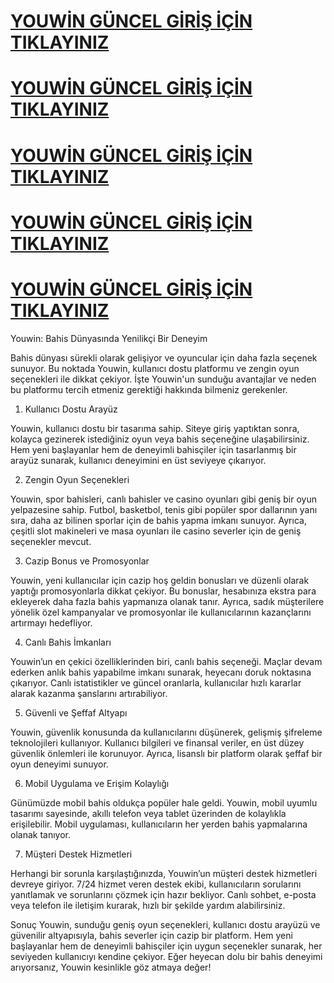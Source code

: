 # [YOUWİN GÜNCEL GİRİŞ İÇİN TIKLAYINIZ](https://xn--guncelgiri-n9b.com/kwwsv://khsvledklv0041.frp)


# [YOUWİN GÜNCEL GİRİŞ İÇİN TIKLAYINIZ](https://xn--guncelgiri-n9b.com/kwwsv://khsvledklv0041.frp)



# [YOUWİN GÜNCEL GİRİŞ İÇİN TIKLAYINIZ](https://xn--guncelgiri-n9b.com/kwwsv://khsvledklv0041.frp)



# [YOUWİN GÜNCEL GİRİŞ İÇİN TIKLAYINIZ](https://xn--guncelgiri-n9b.com/kwwsv://khsvledklv0041.frp)



# [YOUWİN GÜNCEL GİRİŞ İÇİN TIKLAYINIZ](https://xn--guncelgiri-n9b.com/kwwsv://khsvledklv0041.frp)




Youwin: Bahis Dünyasında Yenilikçi Bir Deneyim

Bahis dünyası sürekli olarak gelişiyor ve oyuncular için daha fazla seçenek sunuyor. Bu noktada Youwin, kullanıcı dostu platformu ve zengin oyun seçenekleri ile dikkat çekiyor. İşte Youwin'un sunduğu avantajlar ve neden bu platformu tercih etmeniz gerektiği hakkında bilmeniz gerekenler.

1. Kullanıcı Dostu Arayüz

Youwin, kullanıcı dostu bir tasarıma sahip. Siteye giriş yaptıktan sonra, kolayca gezinerek istediğiniz oyun veya bahis seçeneğine ulaşabilirsiniz. Hem yeni başlayanlar hem de deneyimli bahisçiler için tasarlanmış bir arayüz sunarak, kullanıcı deneyimini en üst seviyeye çıkarıyor.

2. Zengin Oyun Seçenekleri

Youwin, spor bahisleri, canlı bahisler ve casino oyunları gibi geniş bir oyun yelpazesine sahip. Futbol, basketbol, tenis gibi popüler spor dallarının yanı sıra, daha az bilinen sporlar için de bahis yapma imkanı sunuyor. Ayrıca, çeşitli slot makineleri ve masa oyunları ile casino severler için de geniş seçenekler mevcut.

3. Cazip Bonus ve Promosyonlar

Youwin, yeni kullanıcılar için cazip hoş geldin bonusları ve düzenli olarak yaptığı promosyonlarla dikkat çekiyor. Bu bonuslar, hesabınıza ekstra para ekleyerek daha fazla bahis yapmanıza olanak tanır. Ayrıca, sadık müşterilere yönelik özel kampanyalar ve promosyonlar ile kullanıcılarının kazançlarını artırmayı hedefliyor.

4. Canlı Bahis İmkanları

Youwin’un en çekici özelliklerinden biri, canlı bahis seçeneği. Maçlar devam ederken anlık bahis yapabilme imkanı sunarak, heyecanı doruk noktasına çıkarıyor. Canlı istatistikler ve güncel oranlarla, kullanıcılar hızlı kararlar alarak kazanma şanslarını artırabiliyor.

5. Güvenli ve Şeffaf Altyapı

Youwin, güvenlik konusunda da kullanıcılarını düşünerek, gelişmiş şifreleme teknolojileri kullanıyor. Kullanıcı bilgileri ve finansal veriler, en üst düzey güvenlik önlemleri ile korunuyor. Ayrıca, lisanslı bir platform olarak şeffaf bir oyun deneyimi sunuyor.

6. Mobil Uygulama ve Erişim Kolaylığı

Günümüzde mobil bahis oldukça popüler hale geldi. Youwin, mobil uyumlu tasarımı sayesinde, akıllı telefon veya tablet üzerinden de kolaylıkla erişilebilir. Mobil uygulaması, kullanıcıların her yerden bahis yapmalarına olanak tanıyor.

7. Müşteri Destek Hizmetleri

Herhangi bir sorunla karşılaştığınızda, Youwin’un müşteri destek hizmetleri devreye giriyor. 7/24 hizmet veren destek ekibi, kullanıcıların sorularını yanıtlamak ve sorunlarını çözmek için hazır bekliyor. Canlı sohbet, e-posta veya telefon ile iletişim kurarak, hızlı bir şekilde yardım alabilirsiniz.

Sonuç
Youwin, sunduğu geniş oyun seçenekleri, kullanıcı dostu arayüzü ve güvenilir altyapısıyla, bahis severler için cazip bir platform. Hem yeni başlayanlar hem de deneyimli bahisçiler için uygun seçenekler sunarak, her seviyeden kullanıcıyı kendine çekiyor. Eğer heyecan dolu bir bahis deneyimi arıyorsanız, Youwin kesinlikle göz atmaya değer!
